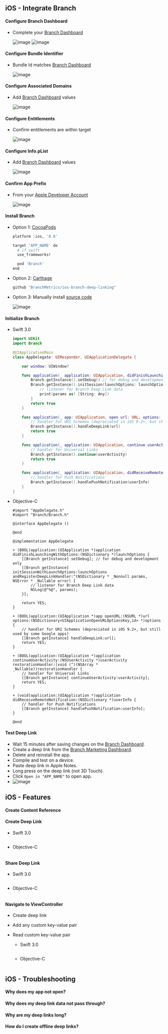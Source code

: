 ## iOS - Integrate Branch

#### Configure Branch Dashboard

- Complete your [Branch Dashboard](https://dashboard.branch.io/settings/link)

    ![image](http://i.imgur.com/aFb69BS.png)
    ![image](http://i.imgur.com/Edpfn04.png)

#### Configure Bundle Identifier

- Bundle Id matches [Branch Dashboard](https://dashboard.branch.io/settings/link)

    ![image](http://i.imgur.com/BHAQIQf.png)

#### Configure Associated Domains

- Add [Branch Dashboard](https://dashboard.branch.io/settings/link) values

    ![image](http://i.imgur.com/67t6hSY.png)

#### Configure Entitlements

- Confirm entitlements are within target

    ![image](http://i.imgur.com/vhwis7f.png)
      
#### Configure Info.pList

- Add [Branch Dashboard](https://dashboard.branch.io/settings/link) values

    ![image](http://i.imgur.com/PwXnHWz.png)

#### Confirm App Prefix

- From your [Apple Developer Account](https://developer.apple.com/account/ios/identifier/bundle)

    ![image](http://i.imgur.com/2EoN1i0.png)

#### Install Branch

- Option 1: [CocoaPods](https://cocoapods.org/) 

    ```sh hl_lines="7"
    platform :ios, '8.0'

    target 'APP_NAME' do
      # if swift
      use_frameworks!

      pod 'Branch'
    end
    ```

- Option 2: [Carthage](https://github.com/Carthage/Carthage) 
    
    ```sh
    github "BranchMetrics/ios-branch-deep-linking"
    ```

- Option 3: Manually install [source code](https://github.com/BranchMetrics/ios-branch-deep-linking/releases) 

    ![image](http://i.imgur.com/0NcOrkE.png)

#### Initialize Branch

- Swift 3.0 

    ```swift hl_lines="2 10 11 12 13 14 19 20 25 26 31 32"
    import UIKit
    import Branch

    @UIApplicationMain
    class AppDelegate: UIResponder, UIApplicationDelegate {

        var window: UIWindow?

        func application(_ application: UIApplication, didFinishLaunchingWithOptions launchOptions: [UIApplicationLaunchOptionsKey: Any]?) -> Bool {
            Branch.getInstance().setDebug() // for debug and development only
            Branch.getInstance().initSession(launchOptions: launchOptions) { (params, error) in
                // listener for Branch Deep Link data
                print(params as! [String: Any])
            }
            return true
        }

        func application(_ app: UIApplication, open url: URL, options: [UIApplicationOpenURLOptionsKey : Any] = [:]) -> Bool {
            // handler for URI Schemes (depreciated in iOS 9.2+, but still used by some Google apps)
            Branch.getInstance().handleDeepLink(url)
            return true
        }

        func application(_ application: UIApplication, continue userActivity: NSUserActivity, restorationHandler: @escaping ([Any]?) -> Void) -> Bool {
            // handler for Universal Links
            Branch.getInstance().continue(userActivity)
            return true
        }

        func application(_ application: UIApplication, didReceiveRemoteNotification userInfo: [AnyHashable : Any], fetchCompletionHandler completionHandler: @escaping (UIBackgroundFetchResult) -> Void) {
            // handler for Push Notifications
            Branch.getInstance().handlePushNotification(userInfo)
        }
    }
    ```
        
- Objective-C

    ```objc hl_lines="2 11 12 13 14 15 21 22 27 28 33 34"
    #import "AppDelegate.h"
    #import "Branch/Branch.h"

    @interface AppDelegate ()

    @end

    @implementation AppDelegate

    + (BOOL)application:(UIApplication *)application didFinishLaunchingWithOptions:(NSDictionary *)launchOptions {
        [[Branch getInstance] setDebug]; // for debug and development only
        [[Branch getInstance] initSessionWithLaunchOptions:launchOptions andRegisterDeepLinkHandler:^(NSDictionary * _Nonnull params, NSError * _Nullable error) {
            // listener for Branch Deep Link data
            NSLog(@"%@", params);
        }];

        return YES;
    }

    + (BOOL)application:(UIApplication *)app openURL:(NSURL *)url options:(NSDictionary<UIApplicationOpenURLOptionsKey,id> *)options {
        // handler for URI Schemes (depreciated in iOS 9.2+, but still used by some Google apps)
        [[Branch getInstance] handleDeepLink:url];
        return YES;
    }

    + (BOOL)application:(UIApplication *)application continueUserActivity:(NSUserActivity *)userActivity restorationHandler:(void (^)(NSArray * _Nullable))restorationHandler {
        // handler for Universal Links
        [[Branch getInstance] continueUserActivity:userActivity];
        return YES;
    }

    + (void)application:(UIApplication *)application didReceiveRemoteNotification:(NSDictionary *)userInfo {
        // handler for Push Notifications
        [[Branch getInstance] handlePushNotification:userInfo];
    }

    @end
    ```

#### Test Deep Link

  - Wait 15 minutes after saving changes on the [Branch Dashboard](https://dashboard.branch.io/settings/link).
  - Create a deep link from the [Branch Marketing Dashboard](https://dashboard.branch.io/marketing).
  - Delete and reinstall the app.
  - Compile and test on a device.
  - Paste deep link in Apple Notes. 
  - Long press on the deep link (not 3D Touch).
  - Click `Open in "APP_NAME"` to open app.
  - ![image](http://i.imgur.com/VJVICXd.png)

## iOS - Features

#### Create Content Reference


#### Create Deep Link

- Swift 3.0 

    ```swift
   
    ```
        
- Objective-C

    ```objc
    
    ```

#### Share Deep Link

- Swift 3.0 

    ```swift
   
    ```
        
- Objective-C

    ```objc
    
    ```


#### Navigate to ViewController

- Create deep link
- Add any custom key-value pair
- Read custom key-value pair

    + Swift 3.0

        ```swift
       
        ```
            
    + Objective-C

        ```objc
        
        ```



## iOS - Troubleshooting

#### Why does my app not open?
#### Why does my deep link data not pass through?
#### Why are my deep links long?
#### How do I create offline deep links?

